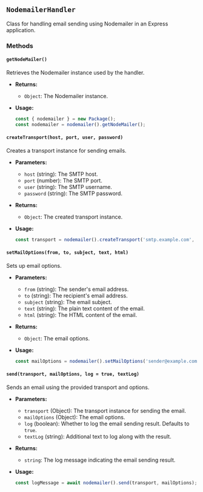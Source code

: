 ## `NodemailerHandler`

Class for handling email sending using Nodemailer in an Express application.
### Methods

#### `getNodeMailer()`

Retrieves the Nodemailer instance used by the handler.

- **Returns:**
  - `Object`: The Nodemailer instance.

- **Usage:**
  ```javascript
  const { nodemailer } = new Package();
  const nodemailer = nodemailer().getNodeMailer();
  ```

#### `createTransport(host, port, user, password)`

Creates a transport instance for sending emails.

- **Parameters:**
  - `host` (string): The SMTP host.
  - `port` (number): The SMTP port.
  - `user` (string): The SMTP username.
  - `password` (string): The SMTP password.

- **Returns:**
  - `Object`: The created transport instance.

- **Usage:**
  ```javascript
  const transport = nodemailer().createTransport('smtp.example.com', 587, 'user@example.com', 'password');
  ```

#### `setMailOptions(from, to, subject, text, html)`

Sets up email options.

- **Parameters:**
  - `from` (string): The sender's email address.
  - `to` (string): The recipient's email address.
  - `subject` (string): The email subject.
  - `text` (string): The plain text content of the email.
  - `html` (string): The HTML content of the email.

- **Returns:**
  - `Object`: The email options.

- **Usage:**
  ```javascript
  const mailOptions = nodemailer().setMailOptions('sender@example.com', 'recipient@example.com', 'Subject', 'Plain text content', '<p>HTML content</p>');
  ```

#### `send(transport, mailOptions, log = true, textLog)`

Sends an email using the provided transport and options.

- **Parameters:**
  - `transport` (Object): The transport instance for sending the email.
  - `mailOptions` (Object): The email options.
  - `log` (boolean): Whether to log the email sending result. Defaults to `true`.
  - `textLog` (string): Additional text to log along with the result.

- **Returns:**
  - `string`: The log message indicating the email sending result.

- **Usage:**
  ```javascript
  const logMessage = await nodemailer().send(transport, mailOptions);
  ```